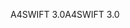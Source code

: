 <span data-ttu-id="34d92-101">A4SWIFT 3.0</span><span class="sxs-lookup"><span data-stu-id="34d92-101">A4SWIFT 3.0</span></span>